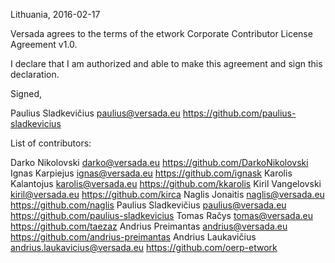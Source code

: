 Lithuania, 2016-02-17

Versada agrees to the terms of the etwork Corporate Contributor License Agreement v1.0.

I declare that I am authorized and able to make this agreement and sign this declaration.

Signed,

Paulius Sladkevičius paulius@versada.eu https://github.com/paulius-sladkevicius

List of contributors:

Darko Nikolovski darko@versada.eu https://github.com/DarkoNikolovski
Ignas Karpiejus ignas@versada.eu https://github.com/ignask
Karolis Kalantojus karolis@versada.eu https://github.com/kkarolis
Kiril Vangelovski kiril@versada.eu https://github.com/kirca
Naglis Jonaitis naglis@versada.eu https://github.com/naglis
Paulius Sladkevičius paulius@versada.eu https://github.com/paulius-sladkevicius
Tomas Račys tomas@versada.eu https://github.com/taezaz
Andrius Preimantas andrius@versada.eu https://github.com/andrius-preimantas
Andrius Laukavičius andrius.laukavicius@versada.eu https://github.com/oerp-etwork
